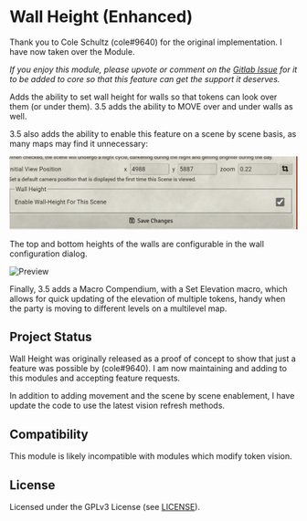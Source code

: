 # Wall Height (Enhanced)

Thank you to Cole Schultz (cole#9640) for the original implementation. I  have now taken over the Module.

*If you enjoy this module, please upvote or comment on the [Gitlab Issue](https://gitlab.com/foundrynet/foundryvtt/-/issues/1829) for it to be added to core so that this feature can get the support it deserves.*

Adds the ability to set wall height for walls so that tokens can look over them (or under them).  3.5 adds the ability to MOVE over and under walls as well.

3.5 also adds the ability to enable this feature on a scene by scene basis, as many maps may find it unnecessary:

![Preview](scene-config.png)

The top and bottom heights of the walls are configurable in the wall configuration dialog.

![Preview](wall-height.gif)

Finally, 3.5 adds a Macro Compendium, with a Set Elevation macro, which allows for quick updating of the elevation of multiple tokens, handy when the party is moving to different levels on a multilevel map.

## Project Status

Wall Height was originally released as a proof of concept to show that just a feature was possible by (cole#9640). I am now maintaining and adding to this modules and accepting feature requests.

In addition to adding movement and the scene by scene enablement, I have update the code to use the latest vision refresh methods.

## Compatibility

This module is likely incompatible with modules which modify token vision.

## License

Licensed under the GPLv3 License (see [LICENSE](LICENSE)).

